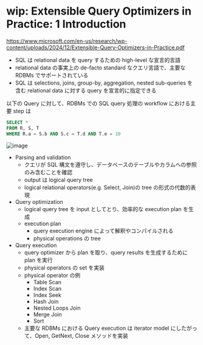 # wip: Extensible Query Optimizers in Practice: 1 Introduction

https://www.microsoft.com/en-us/research/wp-content/uploads/2024/12/Extensible-Query-Optimizers-in-Practice.pdf

- SQL は relational data を query するための high-level な宣言的言語
- relational data の事実上の de-facto standard なクエリ言語で、主要な RDBMs でサポートされている
- SQL は selections, joins, group-by, aggregation, nested sub-queries を含む relational data に対する query を宣言的に指定できる

以下の Query に対して、RDBMs での SQL query 処理の workflow における主要 step は

```sql
SELECT *
FROM R, S, T
WHERE R.a = S.b AND S.c = T.d AND T.e = 10
```

![image](https://github.com/user-attachments/assets/cbd03279-30d9-4ea4-bb12-fa98d444f2cb)

- Parsing and validation
  - クエリが SQL 構文を遵守し、データベースのテーブルやカラムへの参照のみ含むことを確認
  - output は logical query tree
  -   logical relational operators(e.g. Select, Join)の tree の形式の代数的表現
- Query optimization
  - logical query tree を input としてとり、効率的な execution plan を生成
  - execution plan
    - query execution engine によって解釈やコンパイルされる
    - physical operations の tree
- Query execution
  - query optimizer から plan を取り、query results を生成するために plan を実行
  - physical operators の set を実装
  - physical operator の例
    - Table Scan
    - Index Scan
    - Index Seek
    - Hash Join
    - Nested Loops Join
    - Merge Join
    - Sort
  - 主要な RDBMs における Query execution は iterator model にしたがって、Open, GetNext, Close メソッドを実装
  
